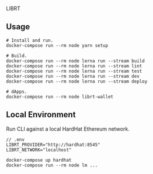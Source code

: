 LIBRT

## Usage

```
# Install and run.
docker-compose run --rm node yarn setup

# Build.
docker-compose run --rm node lerna run --stream build
docker-compose run --rm node lerna run --stream lint
docker-compose run --rm node lerna run --stream test
docker-compose run --rm node lerna run --stream dev
docker-compose run --rm node lerna run --stream deploy

# dApps.
docker-compose run --rm node librt-wallet
```

## Local Environment

Run CLI against a local HardHat Ethereum network.

```
// .env
LIBRT_PROVIDER="http://hardhat:8545"
LIBRT_NETWORK="localhost"
```

```
docker-compose up hardhat
docker-compose run --rm node lm ...
```
